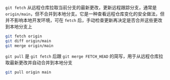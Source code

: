 `git fetch` 从远程仓库拉取当前分支的最新更改，更新远程跟踪分支，通常是 `origin/main`，但不合并到本地分支。它是一种查看远程仓库变化的安全做法，但并不影响本地开发环境，可在 `fetch` 后，手动检查更新再决定是否合并这些更改到本地分支上

```bash
git fetch origin
git diff origin/main
git merge origin/main
```

`git pull` 是 `git fetch` 后跟 `git merge FETCH_HEAD` 的简写，用于从远程仓库拉取最新更改并自动合并到本地分支

```bash
git pull origin main
```
